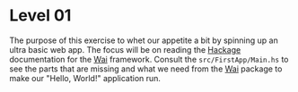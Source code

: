 # Level 01

The purpose of this exercise to whet our appetite a bit by spinning up an ultra
basic web app. The focus will be on reading the [Hackage] documentation for the
[Wai] framework. Consult the ``src/FirstApp/Main.hs`` to see the parts that are
missing and what we need from the [Wai] package to make our "Hello, World!"
application run.

[Hackage]: (https://hackage.haskell.org/)
[Wai]: (https://hackage.haskell.org/package/wai)
